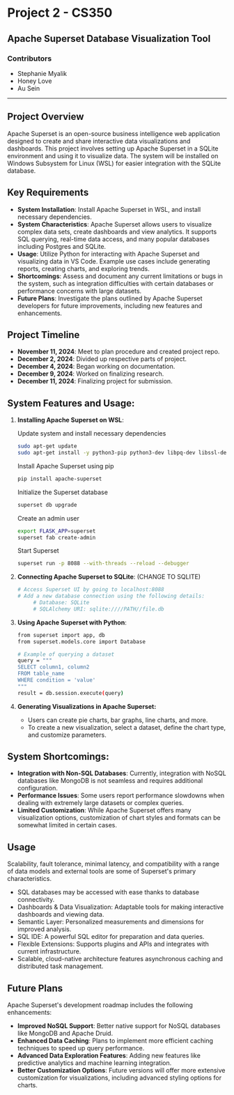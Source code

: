 # Project 2 - CS350

## Apache Superset Database Visualization Tool

### Contributors
- Stephanie Myalik
- Honey Love
- Au Sein

--- 

## Project Overview
Apache Superset is an open-source business intelligence web application designed to create and share interactive data visualizations and dashboards. This project involves setting up Apache Superset in a SQLite environment and using it to visualize data. The system will be installed on Windows Subsystem for Linux (WSL) for easier integration with the SQLite database.

## Key Requirements
- **System Installation**: Install Apache Superset in WSL, and install necessary dependencies.
- **System Characteristics**: Apache Superset allows users to visualize complex data sets, create dashboards and view analytics. It supports SQL querying, real-time data access, and many popular databases including Postgres and SQLite.
- **Usage**: Utilize Python for interacting with Apache Superset and visualizing data in VS Code. Example use cases include generating reports, creating charts, and exploring trends.
- **Shortcomings**: Assess and document any current limitations or bugs in the system, such as integration difficulties with certain databases or performance concerns with large datasets.
- **Future Plans**: Investigate the plans outlined by Apache Superset developers for future improvements, including new features and enhancements.

## Project Timeline
- **November 11, 2024**: Meet to plan procedure and created project repo. 
- **December 2, 2024**: Divided up respective parts of project.
- **December 4, 2024**: Began working on documentation. 
- **December 9, 2024**: Worked on finalizing research. 
- **December 11, 2024**: Finalizing project for submission.

## System Features and Usage:

1. **Installing Apache Superset on WSL**:
     
     Update system and install necessary dependencies
     ``` bash
     sudo apt-get update
     sudo apt-get install -y python3-pip python3-dev libpq-dev libssl-dev
     ```

     Install Apache Superset using pip
     ``` bash
     pip install apache-superset
     ```

     Initialize the Superset database
     ``` bash
     superset db upgrade
     ```

     Create an admin user
     ``` bash
     export FLASK_APP=superset
     superset fab create-admin
     ```

     Start Superset
     ``` bash
     superset run -p 8088 --with-threads --reload --debugger
     ```

2. **Connecting Apache Superset to SQLite**: (CHANGE TO SQLITE)

     ``` bash
     # Access Superset UI by going to localhost:8088
     # Add a new database connection using the following details:
          # Database: SQLite
          # SQLAlchemy URI: sqlite:////PATH//file.db
     ```

3. **Using Apache Superset with Python**:

     ``` bash
     from superset import app, db
     from superset.models.core import Database

     # Example of querying a dataset
     query = """
     SELECT column1, column2
     FROM table_name
     WHERE condition = 'value'
     """
     result = db.session.execute(query)
     ```

4. **Generating Visualizations in Apache Superset:**
   - Users can create pie charts, bar graphs, line charts, and more.
   - To create a new visualization, select a dataset, define the chart type, and customize parameters.

## System Shortcomings:

- **Integration with Non-SQL Databases**: Currently, integration with NoSQL databases like MongoDB is not seamless and requires additional configuration.
- **Performance Issues**: Some users report performance slowdowns when dealing with extremely large datasets or complex queries.
- **Limited Customization**: While Apache Superset offers many visualization options, customization of chart styles and formats can be somewhat limited in certain cases.

## Usage
Scalability, fault tolerance, minimal latency, and compatibility with a range of data models and external tools are some of Superset's primary characteristics.
- SQL databases may be accessed with ease thanks to database connectivity.
- Dashboards & Data Visualization: Adaptable tools for making interactive dashboards and viewing data.
- Semantic Layer: Personalized measurements and dimensions for improved analysis.
- SQL IDE: A powerful SQL editor for preparation and data queries.
- Flexible Extensions: Supports plugins and APIs and integrates with current infrastructure.
- Scalable, cloud-native architecture features asynchronous caching and distributed task management.
## Future Plans

Apache Superset's development roadmap includes the following enhancements:

 - **Improved NoSQL Support**: Better native support for NoSQL databases like MongoDB and Apache Druid.
- **Enhanced Data Caching**: Plans to implement more efficient caching techniques to speed up query performance.
- **Advanced Data Exploration Features**: Adding new features like predictive analytics and machine learning integration.
- **Better Customization Options**: Future versions will offer more extensive customization for visualizations, including advanced styling options for charts.

